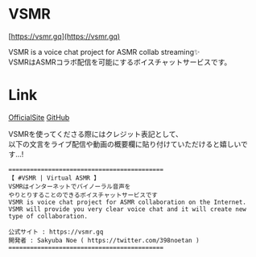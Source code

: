 # VSMR
[https://vsmr.gq](https://vsmr.gq)

VSMR is a voice chat project for ASMR collab streaming✨  
VSMRはASMRコラボ配信を可能にするボイスチャットサービスです。

# Link
[OfficialSite](https://vsmr.gq)
[GitHub](https://github.com/VSMR)

VSMRを使ってくださる際にはクレジット表記として、  
以下の文言をライブ配信や動画の概要欄に貼り付けていただけると嬉しいです...!
```
===========================================
【 #VSMR | Virtual ASMR 】
VSMRはインターネットでバイノーラル音声を
やりとりすることのできるボイスチャットサービスです
VSMR is voice chat project for ASMR collaboration on the Internet.
VSMR will provide you very clear voice chat and it will create new type of collaboration.

公式サイト : https://vsmr.gq
開発者 : Sakyuba Noe ( https://twitter.com/398noetan )
===========================================
```
